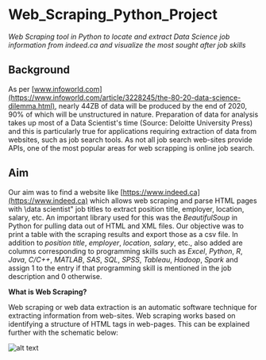 # Web_Scraping_Python_Project
*Web Scraping tool in Python to locate and extract Data Science job information from indeed.ca and visualize the most sought after job skills*

## Background

As per [www.infoworld.com](https://www.infoworld.com/article/3228245/the-80-20-data-science-dilemma.html), nearly 44ZB of data will be produced by the end of 2020, 90% of which will be unstructured in nature. Preparation of data for analysis takes up most of a Data Scientist's time (Source: Deloitte University Press) and this is particularly true for applications requiring extraction of data from websites, such as job search tools. As not all job search web-sites provide APIs, one of the most popular areas for web scrapping is online job search.

## Aim

Our aim was to find a website like [https://www.indeed.ca](https://www.indeed.ca) which allows web scraping and parse HTML pages with \data scientist" job titles to extract position title, employer, location, salary, etc. An important library used for this was the *BeautifulSoup* in Python for pulling data out of HTML and XML files. Our objective was to print a table with the scraping results and export those as a csv file. In addition to *position title*, *employer*, *location*, *salary*, etc., also added are columns corresponding to programming skills such as *Excel*, *Python*, *R*, *Java*, *C/C++*, *MATLAB*, *SAS*, *SQL*, *SPSS*, *Tableau*, *Hadoop*, *Spark* and assign 1 to the entry if that programming skill is mentioned in the job description and 0 otherwise.

**What is Web Scraping?**

Web scraping or web data extraction is an automatic software technique for extracting information from web-sites. Web scraping works based on identifying a structure of HTML tags in web-pages. This can be explained further with the schematic below:

![alt text](https://github.com/danishanis/Web_Scraping_for_Job_Search/blob/master/Images/image.png)
